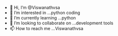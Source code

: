 - 👋 Hi, I’m @Viswanathvsa
- 👀 I’m interested in ...python coding
- 🌱 I’m currently learning ...python
- 💞️ I’m looking to collaborate on ...development tools
- 📫 How to reach me ...Viswanathvsa

<!---
Viswanathvsa/Viswanathvsa is a ✨ special ✨ repository because its `README.md` (this file) appears on your GitHub profile.
You can click the Preview link to take a look at your changes.
--->
